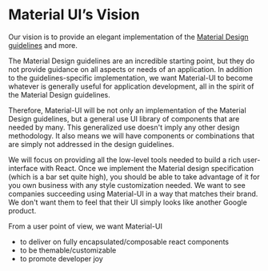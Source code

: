 # Material UI’s Vision

Our vision is to provide an elegant implementation of the [Material Design guidelines](https://material.io/guidelines/) and more.

The Material Design guidelines are an incredible starting point, but they do not provide guidance on all aspects or needs of an application. In addition to the guidelines-specific implementation, we want Material-UI to become whatever is generally useful for application development, all in the spirit of the Material Design guidelines.

Therefore, Material-UI will be not only an implementation of the Material Design guidelines, but a general use UI library of components that are needed by many. This generalized use doesn't imply any other design methodology. It also means we will have components or combinations that are simply not addressed in the design guidelines.

We will focus on providing all the low-level tools needed to build a rich user-interface with React. Once we implement the Material design specification (which is a bar set quite high), you should be able to take advantage of it for you own business with  any style customization needed. We want to see companies succeeding using Material-UI in a way that matches their brand. We don't want them to feel that their UI simply looks like another Google product.

From a user point of view, we want Material-UI
- to deliver on fully encapsulated/composable react components
- to be themable/customizable
- to promote developer joy
